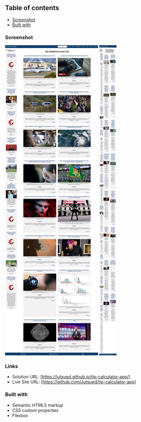 ## Table of contents
  - [Screenshot](#screenshot)
  - [Built with](#built-with)

### Screenshot

![](./img/fullimg.jpeg)
![](./img/mobileimg.jpeg)

### Links

- Solution URL: [https://jutsued.github.io/tip-calculator-app/]
- Live Site URL: [https://github.com/Jutsued/tip-calculator-app]

### Built with

- Semantic HTML5 markup
- CSS custom properties
- Flexbox
